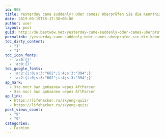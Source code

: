 ```yaml
---
id: 908
title: Yesterday came suddenly? Oder cames? Überprüfen Sie die Kenntnisse der englischen Sprache nach den bekannten Songs
date: 2019-09-19T15:17:38+00:00
author: user
layout: post
guid: http://de.bestwow.net/yesterday-came-suddenly-oder-cames-uberprufen-sie-die-kenntnisse-der-englischen-sprache-nach-den-bekannten-songs/
permalink: /yesterday-came-suddenly-oder-cames-uberprufen-sie-die-kenntnisse-der-englischen-sprache-nach-den-bekannten-songs/
tdc_dirty_content:
  - "1"
  - "1"
tdc_icon_fonts:
  - 'a:0:{}'
  - 'a:0:{}'
tdc_google_fonts:
  - 'a:2:{i:0;s:3:"662";i:4;s:3:"394";}'
  - 'a:2:{i:0;s:3:"662";i:4;s:3:"394";}'
ap_mark:
  - Это пост был добавлен через AftParser
  - Это пост был добавлен через AftParser
ap_link:
  - https://lifehacker.ru/skyeng-quiz/
  - https://lifehacker.ru/skyeng-quiz/
post_views_count:
  - "9"
  - "9"
categories:
  - Fashion
---
```

</p>